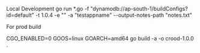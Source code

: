 Local Development 
go run *.go -f "dynamodb://ap-south-1/buildConfigs?id=default" -t 1.0.4 -e "" -a "testappname" --output-notes-path "notes.txt"


For prod build

CGO_ENABLED=0 GOOS=linux GOARCH=amd64 go build -a -o crood-1.0.0 .